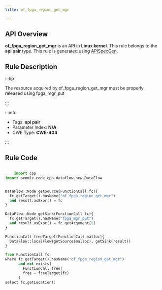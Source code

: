 ```yaml
---
title: of_fpga_region_get_mgr

---
```



## API Overview
**of_fpga_region_get_mgr** is an API in **Linux kernel**. This rule belongs to the **api pair** type. This rule is generated using [APISpecGen](../../tools/APISpecGen).
## Rule Description

:::tip

The resource acquired by of_fpga_region_get_mgr must be properly released using fpga_mgr_put

:::

:::info

- Tags: **api pair**
- Parameter Index: **N/A**
- CWE Type: **CWE-404**

:::

## Rule Code
```python

    import cpp
import semmle.code.cpp.dataflow.new.DataFlow


DataFlow::Node getSource(FunctionCall fc){
  fc.getTarget().hasName("of_fpga_region_get_mgr")
  and result.asExpr() = fc
}

DataFlow::Node getSink(FunctionCall fc){
  fc.getTarget().hasName("fpga_mgr_put")
  and result.asExpr() = fc.getArgument(0)
}

FunctionCall freeTarget(FunctionCall malloc){
  DataFlow::localFlow(getSource(malloc), getSink(result))
}

from FunctionCall fc
where fc.getTarget().hasName("of_fpga_region_get_mgr")
      and not exists(
        FunctionCall free| 
        free = freeTarget(fc)
      )
select fc.getLocation()

    
```